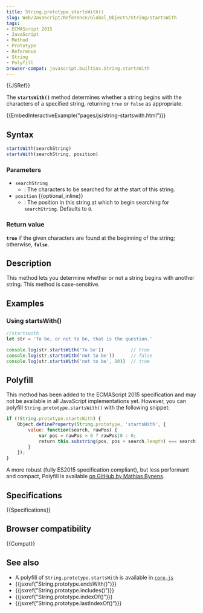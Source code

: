 ```yaml
---
title: String.prototype.startsWith()
slug: Web/JavaScript/Reference/Global_Objects/String/startsWith
tags:
- ECMAScript 2015
- JavaScript
- Method
- Prototype
- Reference
- String
- Polyfill
browser-compat: javascript.builtins.String.startsWith
---
```

{{JSRef}}

The **`startsWith()`** method determines whether a string begins with the
characters of a specified string, returning `true` or `false` as appropriate.

{{EmbedInteractiveExample("pages/js/string-startswith.html")}}

## Syntax

```js
startsWith(searchString)
startsWith(searchString, position)
```

### Parameters

*   `searchString`
    *   : The characters to be searched for at the start of this string.
*   `position` {{optional_inline}}
    *   : The position in this string at which to begin searching for
        `searchString`. Defaults to `0`.

### Return value

**`true`** if the given characters are found at the beginning of the string;
otherwise, **`false`**.

## Description

This method lets you determine whether or not a string begins with another
string. This method is case-sensitive.

## Examples

### Using startsWith()

```js
//startswith
let str = 'To be, or not to be, that is the question.'

console.log(str.startsWith('To be'))          // true
console.log(str.startsWith('not to be'))      // false
console.log(str.startsWith('not to be', 10))  // true
```

## Polyfill

This method has been added to the ECMAScript 2015 specification and may not be
available in all JavaScript implementations yet. However, you can polyfill
`String.prototype.startsWith()` with the following snippet:

```js
if (!String.prototype.startsWith) {
    Object.defineProperty(String.prototype, 'startsWith', {
        value: function(search, rawPos) {
            var pos = rawPos > 0 ? rawPos|0 : 0;
            return this.substring(pos, pos + search.length) === search;
        }
    });
}
```

A more robust (fully ES2015 specification compliant), but less performant and
compact, Polyfill is available
[on GitHub by Mathias Bynens](https://github.com/mathiasbynens/String.prototype.startsWith).

## Specifications

{{Specifications}}

## Browser compatibility

{{Compat}}

## See also

*   A polyfill of `String.prototype.startsWith` is available in
    [`core-js`](https://github.com/zloirock/core-js#ecmascript-string-and-regexp)
*   {{jsxref("String.prototype.endsWith()")}}
*   {{jsxref("String.prototype.includes()")}}
*   {{jsxref("String.prototype.indexOf()")}}
*   {{jsxref("String.prototype.lastIndexOf()")}}
